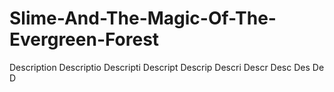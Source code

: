 # Slime-And-The-Magic-Of-The-Evergreen-Forest
Description
Descriptio
Descripti
Descript
Descrip
Descri
Descr
Desc
Des
De
D
